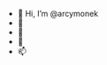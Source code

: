 - 👋 Hi, I’m @arcymonek
- 👀
- 🌱
- 💞️
- 📫

<!---
arcymonek/arcymonek is a ✨ special ✨ repository because its `README.md` (this file) appears on your GitHub profile.
You can click the Preview link to take a look at your changes.
--->
